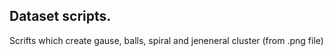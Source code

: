 ## Dataset scripts.

Scrifts which create gause, balls, spiral and jeneneral cluster (from .png file)
